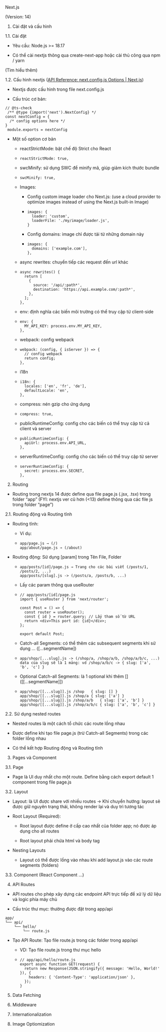 Next.js

(Version: 14)

1.  Cài đặt và cấu hình
    

1.1. Cài đặt

-   Yêu cầu: Node.js >= 18.17
    
-   Có thể cài nextjs thông qua create-next-app hoặc cài thủ công qua npm / yarn
    

(Tìm hiểu thêm)

1.2. Cấu hình nextjs ([API Reference: next.config.js Options | Next.js](https://nextjs.org/docs/14/app/api-reference/next-config-js))

-   Nextjs được cấu hình trong file next.config.js
    
-   Cấu trúc cơ bản:
    

```
// @ts-check
 /** @type {import('next').NextConfig} */
const nextConfig = {
  /* config options here */
}
 module.exports = nextConfig
```

-   Một số option cơ bản
    
    -   reactStrictMode: bật chế độ Strict cho React
        
    -   ```
        reactStrictMode: true,
        ```
        
    -   swcMinify: sử dụng SWC để minify mã, giúp giảm kích thước bundle
        
    -   ```
        swcMinify: true,
        ```
        
    -   Images:
        
        -   Config custom image loader cho Next.js: (use a cloud provider to optimize images instead of using the Next.js built-in Image)
            
        -   ```
            images: {
              loader: 'custom',
              loaderFile: './my/image/loader.js',
            }
            ```
            
        -   Config domains: image chỉ được tải từ những domain này
            
        -   ```
            images: {
              domains: ['example.com'],
            },
            ```
            
    -   async rewrites: chuyển tiếp các request đến url khác
        
    -   ```
        async rewrites() {
          return [
            {
              source: '/api/:path*',
              destination: 'https://api.example.com/:path*',
            },
          ];
        },
        ```
        
    -   env: định nghĩa các biến môi trường có thể truy cập từ client-side
        
    -   ```
        env: {
          MY_API_KEY: process.env.MY_API_KEY,
        },
        ```
        
    -   webpack: config webpack
        
    -   ```
        webpack: (config, { isServer }) => {
          // config webpack
          return config;
        },
        ```
        
    -   i18n
        
    -   ```
        i18n: {
          locales: ['en', 'fr', 'de'],
          defaultLocale: 'en',
        },
        ```
        
    -   compress: nén gzip cho ứng dụng
        
    -   ```
        compress: true,
        ```
        
    -   publicRuntimeConfig: config cho các biến có thể truy cập từ cả client và server
        
    -   ```
        publicRuntimeConfig: {
          apiUrl: process.env.API_URL,
        },
        ```
        
    -   serverRuntimeConfig: config cho các biến có thể truy cập từ server
        
    -   ```
        serverRuntimeConfig: {
          secret: process.env.SECRET,
        },
        ```
        

2.  Routing
    

-   Routing trong nextjs 14 được define qua file page.js (.jsx, .tsx) trong folder “app” (FYI: nextjs ver cũ hơn (<13) define thông qua các file js trong folder “page”)
    

2.1. Routing động và Routing tĩnh

-   Routing tĩnh:
    
    -   Ví dụ:
        
    -   ```
        app/page.js → (/)
        app/about/page.js → (/about)
        ```
        
-   Routing động: Sử dụng [param] trong Tên File, Folder
    
    -   ```
        app/posts/[id]/page.js → Trang cho các bài viết (/posts/1, /posts/2, ...)
        app/posts/[slug].js -> (/posts/a, /posts/b, ...)
        ```
        
    -   Lấy các param thông qua useRouter
        
    -   ```
        // app/posts/[id]/page.js
        import { useRouter } from 'next/router';
        
        const Post = () => {
          const router = useRouter();
          const { id } = router.query; // Lấy tham số từ URL
          return <div>This port id: {id}</div>;
        };
        
        export default Post;
        ```
        
    -   Catch-all Segments: có thể thêm các subsequent segments khi sử dụng … ([...segmentName])
        
    -   ```
        app/shop/[...slug].js -> (/shop/a, /shop/a/b, /shop/a/b/c, ...)
        data của slug sẽ là 1 mảng: vd /shop/a/b/c -> { slug: ['a', 'b', 'c'] }
        ```
        
    -   Optional Catch-all Segments: là 1 optional khi thêm [] ([[...segmentName]])
        
    -   ```
        app/shop/[[...slug]].js	/shop	{ slug: [] }
        app/shop/[[...slug]].js	/shop/a	{ slug: ['a'] }
        app/shop/[[...slug]].js	/shop/a/b	{ slug: ['a', 'b'] }
        app/shop/[[...slug]].js	/shop/a/b/c	{ slug: ['a', 'b', 'c'] }
        ```
        

2.2. Sử dụng nested routes

-   Nested routes là một cách tổ chức các route lồng nhau
    
-   Được define khi tạo file page.js (trừ Catch-all Segments) trong các folder lồng nhau
    
-   Có thể kết hợp Routing động và Routing tĩnh
    

3.  Pages và Component
    

3.1. Page

-   Page là UI duy nhất cho một route. Define bằng cách export default 1 component trong file page.js
    

3.2. Layout

-   Layout: là UI được share với nhiều routes → Khi chuyển hướng: layout sẽ được giữ nguyên trạng thái, không render lại và duy trì tương tác
    
-   Root Layout (Required):
    
    -   Root layout được define ở cấp cao nhất của folder app; nó được áp dụng cho all routes
        
    -   Root layout phải chứa html và body tag
        
-   Nesting Layouts
    
    -   Layout có thể được lồng vào nhau khi add layout.js vào các route segments (folders)
        

3.3. Component (React Component …)

4.  API Routes
    

-   API routes cho phép xây dựng các endpoint API trực tiếp để xử lý dữ liệu và logic phía máy chủ
    
-   Cấu trúc thư mục: thường được đặt trong app/api
    

```
app/
└── api/
    └── hello/
        └── route.js
```

-   Tạo API Route: Tạo file route.js trong các folder trong app/api
    
    -   VD: Tạo file route.js trong thư mục hello
        
    -   ```
        // app/api/hello/route.js
        export async function GET(request) {
          return new Response(JSON.stringify({ message: 'Hello, World!' }), {
            headers: { 'Content-Type': 'application/json' },
          });
        }
        ```
        

5.  Data Fetching
    

6.  Middleware
    
7.  Internationalization
    

9.  Image Optiomization
